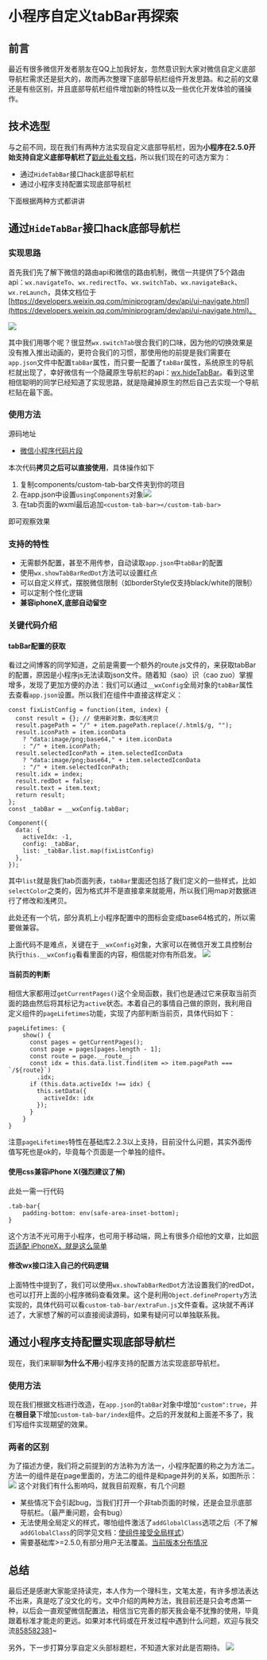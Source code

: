 # 小程序自定义tabBar再探索

## 前言

最近有很多微信开发者朋友在QQ上加我好友，忽然意识到大家对微信自定义底部导航栏需求还是挺大的，故而再次整理下底部导航栏组件开发思路。和之前的文章还是有些区别，并且底部导航栏组件增加新的特性以及一些优化开发体验的骚操作。

## 技术选型

与之前不同，现在我们有两种方法实现自定义底部导航栏，因为**小程序在2.5.0开始支持自定义底部导航栏了**[戳此处看文档](https://developers.weixin.qq.com/miniprogram/dev/framework/ability/custom-tabbar.html)，所以我们现在的可选方案为：

- 通过`HideTabBar`接口hack底部导航栏
- 通过小程序支持配置实现底部导航栏

下面根据两种方式都讲讲

## 通过`HideTabBar`接口hack底部导航栏

### 实现思路

首先我们先了解下微信的路由api和微信的路由机制，微信一共提供了5个路由api：`wx.navigateTo`、`wx.redirectTo`、`wx.switchTab`、`wx.navigateBack`、`wx.reLaunch`，具体文档位于[https://developers.weixin.qq.com/miniprogram/dev/api/ui-navigate.html](https://developers.weixin.qq.com/miniprogram/dev/api/ui-navigate.html)。

![](./gitpic/微信小程序页面栈.png)

其中我们用哪个呢？很显然`wx.switchTab`很合我们的口味，因为他的切换效果是没有推入推出动画的，更符合我们的习惯，那使用他的前提是我们需要在`app.json`文件中配置`tabBar`属性，而只要一配置了`tabBar`属性，系统原生的导航栏就出现了，幸好微信有一个隐藏原生导航栏的api：[wx.hideTabBar](https://developers.weixin.qq.com/miniprogram/dev/api/ui-tabbar.html#wxhidetabbarobject)。看到这里相信聪明的同学已经知道了实现思路，就是隐藏掉原生的然后自己去实现一个导航栏贴在最下面。

### 使用方法

源码地址

- [微信小程序代码片段](https://developers.weixin.qq.com/s/p8cM2dmY767o)

本次代码**拷贝之后可以直接使用**，具体操作如下

1. 复制components/custom-tab-bar文件夹到你的项目
2. 在app.json中设置`usingComponents`对象![](./gitpic/appJsonConfig.png)
3. 在tab页面的wxml最后追加`<custom-tab-bar></custom-tab-bar>`

即可观察效果

### 支持的特性

- 无需额外配置，甚至不用传参，自动读取`app.json`中`tabBar`的配置
- 使用`wx.showTabBarRedDot`方法可以设置红点
- 可以自定义样式，摆脱微信限制（如borderStyle仅支持black/white的限制）
- 可以定制个性化逻辑
- **兼容iphoneX,底部自动留空**

### 关键代码介绍

#### tabBar配置的获取

看过之间博客的同学知道，之前是需要一个额外的route.js文件的，来获取tabBar的配置，原因是小程序js无法读取json文件。随着知（sao）识（cao zuo）掌握增多，发现了更加方便的办法：我们可以通过`__wxConfig`全局对象的`tabBar`属性去查看`app.json`设置。所以我们在组件中直接这样定义：

	const fixListConfig = function(item, index) {
	  const result = {}; // 使用新对象，类似浅拷贝
	  result.pagePath = "/" + item.pagePath.replace(/.html$/g, "");
	  result.iconPath = item.iconData
	    ? "data:image/png;base64," + item.iconData
	    : "/" + item.iconPath;
	  result.selectedIconPath = item.selectedIconData
	    ? "data:image/png;base64," + item.selectedIconData
	    : "/" + item.selectedIconPath;
	  result.idx = index;
	  result.redDot = false;
	  result.text = item.text;
	  return result;
	};	
	const _tabBar = __wxConfig.tabBar;
	
	Component({
	  data: {
	    activeIdx: -1,
	    config: _tabBar,
	    list: _tabBar.list.map(fixListConfig)
	  },
	});

其中`list`就是我们tab页面列表，`tabBar`里面还包括了我们定义的一些样式，比如`selectColor`之类的，因为格式并不是直接拿来就能用，所以我们用map对数据进行了修改和浅拷贝。

此处还有一个坑，部分真机上小程序配置中的图标会变成base64格式的，所以需要做兼容。

上面代码不是难点，关键在于`__wxConfig`对象，大家可以在微信开发工具控制台执行`this.__wxConfig`看看里面的内容，相信能对你有所启发。
![](./gitpic/wxConfig.png)

#### 当前页的判断

相信大家都用过`getCurrentPages()`这个全局函数，我们也是通过它来获取当前页面的路由然后将其标记为`active`状态。本着自己的事情自己做的原则，我利用自定义组件的`pageLifetimes`功能，实现了内部判断当前页，具体代码如下：

	pageLifetimes: {
		show() {
		  const pages = getCurrentPages();
		  const page = pages[pages.length - 1];
		  const route = page.__route__;
		  const idx = this.data.list.find(item => item.pagePath === `/${route}`)
		    .idx;
		  if (this.data.activeIdx !== idx) {
		    this.setData({
		      activeIdx: idx
		    });
		  }
		}
	}
	
注意`pageLifetimes`特性在基础库2.2.3以上支持，目前没什么问题，其实外面传值写死也是ok的，毕竟每个页面是一个单独的组件。

#### 使用css兼容iPhone X(**强烈建议了解**)

此处一需一行代码
	
	.tab-bar{
		padding-bottom: env(safe-area-inset-bottom);
	}

这个方法不光可用于小程序，也可用于移动端，网上有很多介绍他的文章，比如[网页适配 iPhoneX，就是这么简单](https://aotu.io/notes/2017/11/27/iphonex/index.html)

#### 修改wx接口注入自己的代码逻辑

上面特性中提到了，我们可以使用`wx.showTabBarRedDot`方法设置我们的redDot，也可以打开上面的小程序微码查看效果。这个是利用`Object.defineProperty`方法实现的，具体代码可以看`custom-tab-bar/extraFun.js`文件查看。这块就不再详述了，大家想了解的可以直接阅读源码，如果有疑问可以单独联系我。


## 通过小程序支持配置实现底部导航栏

现在，我们来聊聊**为什么不用**小程序支持的配置方法实现底部导航栏。

### 使用方法

现在我们根据文档进行改造，在`app.json`的`tabBar`对象中增加`"custom":true`，并在**根目录**下增加`custom-tab-bar/index`组件。之后的开发就和上面差不多了，我们写组件实现期望的效果。

### 两者的区别

为了描述方便，我们将之前提到的方法称为方法一，小程序配置的称之为方法二。方法一的组件是在page里面的，方法二的组件是和page并列的关系，如图所示：
![](./gitpic/lzffdb.png)
这个对我们有什么影响吗，就我目前观察，有几个问题

- 某些情况下会引起bug，当我们打开一个非tab页面的时候，还是会显示底部导航栏。（最严重问题，会有bug）
- 无法使用全局定义的样式，哪怕组件激活了`addGlobalClass`选项之后（不了解`addGlobalClass`的同学见文档：[使组件接受全局样式](https://developers.weixin.qq.com/miniprogram/dev/framework/custom-component/wxml-wxss.html#%E4%BD%BF%E7%BB%84%E4%BB%B6%E6%8E%A5%E5%8F%97%E5%85%A8%E5%B1%80%E6%A0%B7%E5%BC%8F)）
- 需要基础库>=2.5.0,有部分用户无法覆盖。[当前版本分布情况](https://developers.weixin.qq.com/miniprogram/dev/framework/client-lib/version.html)

## 总结

最后还是感谢大家能坚持读完，本人作为一个理科生，文笔太差，有许多想法表达不出来，真是吃了没文化的亏。文中介绍的两种方法，我目前还是只会考虑第一种，以后会一直观望微信配置法，相信当它完善的那天我会毫不犹豫的使用，毕竟跟着标准才能走的更远。如果对本代码或在开发过程中遇到什么问题，欢迎与我交流[858582381](http://wpa.qq.com/msgrd?v=3&uin=858582381)~

另外，下一步打算分享自定义头部标题栏，不知道大家对此是否期待。
![](./gitpic/custom-navigation-bar.png)
